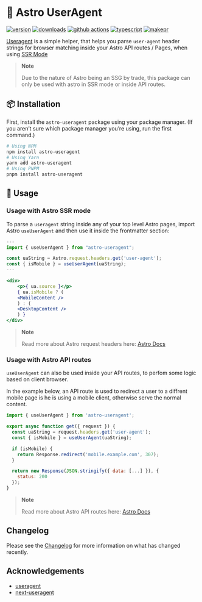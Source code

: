 # 🚀 Astro UserAgent

[![version][version-badge]][npm]
[![downloads][downloads-badge]][npm]
[![github actions][github-actions-badge]][github-actions]
[![typescript][typescript-badge]][typescript]
[![makepr][makepr-badge]][makepr]

[Useragent][useragent] is a simple helper, that helps you parse `user-agent` header strings for browser matching inside your Astro API routes / Pages, when using [SSR Mode][astro-ssr]

> **Note**
>
> Due to the nature of Astro being an SSG by trade, this package can only be used with astro in SSR mode or inside API routes.

## 📦 Installation

First, install the `astro-useragent` package using your package manager. (If you aren’t sure which package manager you’re using, run the first command.)

```bash
# Using NPM
npm install astro-useragent
# Using Yarn
yarn add astro-useragent
# Using PNPM
pnpm install astro-useragent
```

## 🥑 Usage

### Usage with Astro SSR mode

To parse a `useragent` string inside any of your top level Astro pages, import Astro `useUserAgent` and then use it inside the frontmatter section:

```jsx
---
import { useUserAgent } from "astro-useragent";

const uaString = Astro.request.headers.get('user-agent');
const { isMobile } = useUserAgent(uaString);
---

<div>
    <p>{ ua.source }</p>
    { ua.isMobile ? (
    <MobileContent />
    ) : (
    <DesktopContent />
    ) }
</div>
```

> **Note**
>
> Read more about Astro request headers here: [Astro Docs](https://docs.astro.build/en/guides/server-side-rendering/#astrorequestheaders)

### Usage with Astro API routes

`useUserAgent` can also be used inside your API routes, to perfom some logic based on client browser.

In the example below, an API route is used to redirect a user to a diffrent mobile page is he is using a mobile client, otherwise serve the normal content.

```javascript
import { useUserAgent } from 'astro-useragent';

export async function get({ request }) {
  const uaString = request.headers.get('user-agent');
  const { isMobile } = useUserAgent(uaString);

  if (isMobile) {
    return Response.redirect('mobile.example.com', 307);
  }

  return new Response(JSON.stringify({ data: [...] }), {
    status: 200
  });
}
```

> **Note**
>
> Read more about Astro API routes here: [Astro Docs](https://docs.astro.build/en/guides/server-side-rendering/#api-routes)

## Changelog

Please see the [Changelog](CHANGELOG.md) for more information on what has changed recently.

## Acknowledgements

- [useragent][useragent]
- [next-useragent][next-useragent]

[astro-ssr]: https://docs.astro.build/en/guides/server-side-rendering
[npm]: https://npmjs.com/package/astro-useragent
[useragent]: https://github.com/3rd-Eden/useragent
[next-useragent]: https://github.com/tokuda109/next-useragent

<!-- Readme Badges -->

[version-badge]: https://img.shields.io/npm/v/astro-useragent.svg
[downloads-badge]: https://img.shields.io/npm/dt/astro-useragent
[github-actions]: https://github.com/codiume/orbit/actions
[github-actions-badge]: https://github.com/codiume/orbit/actions/workflows/node.js.yml/badge.svg
[typescript]: https://www.typescriptlang.org/dt/search?search=astro-useragent
[typescript-badge]: https://img.shields.io/npm/types/astro-useragent
[makepr]: https://makeapullrequest.com
[makepr-badge]: https://img.shields.io/badge/PRs-welcome-brightgreen.svg?style=flat-square?style=flat
